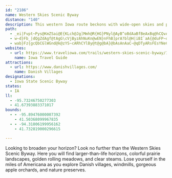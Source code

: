 ```yaml
---
id: "2186"
name: Western Skies Scenic Byway
distance: "140"
description: This western Iowa route beckons with wide-open skies and prairie landscapes. Windswept meadows are home to picturesque windmills.
path:
  - _ei|Fvpt~Pys@KmZSai@E{KLch@Jg]Mmh@R{HG}PNyl@AyB^oBdAaBfBeAxBq@hCQvAIvAGbUW`Di@tB_AlBoApAcB~@mC^mh@Pes@c@{LJeN^gCEsDe@yUgFsBgAoJgIiCkBoDsAgEgAgDe@yCQkNOeMCyB_@i@SeBsA}AmBwDkJyAiCoAkAgB_Ak@MiAM}DE_aAw@{[GeAFyA\uAx@w@l@q@x@}@vAi@rAi@`CSrAKfEBriAG`B[jCc@dBo@tA_AvAeAfA}@j@sAf@gAPs~@LsB^kAp@g@f@iAvBs@|CE|@e@b}@]|BUj@o@dAgBrAiB^y[v@}@FoAZsBnA}@`AuKhS_BzAkBn@miAtAcu@j@su@Z_p@DoANkAZwBdAmErCuM|JoBjAm@RoBVsUFTvgADfEN`Dx@tHtIx`@hAlGj@rBfCdLj@fF\zDJjFAvJcAdo@?lHb@|It@lGrAxFh@dBbBnEhBlDx@pAxOpS~CxFbCtGx@`Dj@~Cl@xFVtDFjFXfnAObq@?~ENhNEljASd_@a@bWCzKi@ll@EhNe@r[BvFVrDrA`JtR|r@d@rCVnDHxJCtz@?bGHd@zO~f@lArF~@tGlH`q@r@lEnAlFfDtLt@zC^pCf@fFZlIfC|qAGzFQdCy@dGm@fCsB`GwI`PoBhFcAjD_@zBk@lESxC[xlA@b~@NpNt@tNlAb[LfHCxD]vJoBv]cExc@YxHH`HpFnl@RpELfJBr]Rze@n@`R~A|WZbNu@zx@y@fm@SxCk@rEmExRo@vDYtBm@zGEjFNpgCDvw@EnMXbp@Eva@IlO?d_AP~e@hAfsAW`qBDdXEjP?|^DzRPzNBjQl@ftASriCRjmARt`@Fb`@u@zvADpX?|x@HxJCjYH`ERxDV`D`AzF~AdGrBzElTra@rDxHl@zAdBlGhAfH\|EPtGHtg@?xsBOxnBNnMxDvcA?hH}@hJKjCHtDNvAhAdDvArBp@l@fD~ApK`EpFfCd@^bApAvArCn@hCPdCBbOFlDLjAd@rC\lAhFtMdArEPdCDfFErZDrDDdAn@tFbAbEhAhC|CrEtArAnOjKbAfAfAlBz@zC^vDI`E[`G?|@R|B\vBp@nB|EfKt@jA`AdApTtR`DfCvJxGhPpPzClCzL~Ix[vSxCnDpA~Bz@vB`@fBdAhGTpLHjMNpc@C`HYtPs@|UK`Iy@pXE`D^be@?`J^dWThYH||@Ilz@?`]Jr^hAdy@LnZHda@?ng@HxgAEp^]fq@i@tm@ErMKtEY`EYxBw@xDeAfDcArBy@pAuAjBcDnCcB|@gD`AuBXq^pBkCb@aF|BuBtBiCdDyBtEmAbE_@bCc@dFCzCRrRBpSu@foC?tOT`i@I|cAWthALxqA]xa@Rbq@BjeA^li@ItV_Ahr@KpT@`MX~VHtd@i@bpAHvSbAtt@@hRUbXItB_@lEy@pFQfCGzBBvfA^lb@?dsAJjp@CxPk@fm@E|GHtUErLLlv@l@zw@_@`uCHb}CDh^I`jBNri@En}@@j_@Q|H_@dEeChOaChLcAtH_@bHCbE^`JrGpz@b@fEv@lMx@hPT`UiBd~IHljAEreAF||DKdCm@dEk@zBy@pBcAzAoTbYsCrE_AxBmd@bmA_ClHsBzIgDbTmUr}AaPjmAkBrSsK`vAk@nEqAzFyBtGiTpf@sAnEi@jDOjAUtFD`FDjAhBtRHlCItDo@xEo@lC|`C|oCtn@vs@~AxBbBrDdAnDx@pEb@|ElChaBEhm@~UVlA\~AfAx@~Ax@tB^bCxBnKr@lCxAzB|BjCvpAboA`KrKpKhKfo@`n@zEvDrw@re@f[bSrRnLjA`AvUtZbd@fk@lDnDnB|@lUrHhR|EjAx@`AbAtAzCfCpPt@bDla@~`Ah@fCj@jFzCrb@ZtBx@dCjBlCxQlN~JlHrUpNl@p@^nBDpKCvONtj@
  - w~d}Fb_|dQgZdAgf@tAgG\cVjByzAhNuKn@wEN}nFhB]prA?bl@H|iBI`aA{@duFP~qDEtqBk@~fAIb[DhGd@|UKhYN|[EjUh@lg@_@|c@?tGz@bY[~c@Ir~@DzG|@`\M~^Oti@I`CUbBUlAg@rAq@tAgApA_BjA}Bt@kMp@gD^qAf@yA|@}@~@eAlBm@hBk@rEOdKCzQDz~@H~HXnM?zG_@nYMvwBEdp@K`ASxAo@fC{Qrq@e@lDClB@h|A?lBO`CMfAe@pBsFhM}HxRw@|CQlCGpg@HhVe@nUInIRdc@?vwBHx@ZdBpEhKhAe@dBAvP`G~CXnHKhj@B|eA`@fSv@~Gx@tFrAfC`AbDfB|ErDfKzKrvA|`BdDfDjI~GfH~Gt\``@
  - wab}Fz{gcQbCGlWGnd@k@zYS~cARhCYlBy@t@g@bA}@bAsAnAaC~@qDTyARsFEsYNeC^gCh@sBhAyBnA{AxAeAfAi@`B[zo@L
websites:
  - url: https://www.traveliowa.com/trails/western-skies-scenic-byway/12/
    name: Iowa Travel Guide
attractions:
  - url: https://www.danishvillages.com/
    name: Danish Villages
designations:
  - Iowa State Scenic Byway
states:
  - IA
ll:
  - -95.73246750277303
  - 41.67393883371017
bounds:
  - - -95.89476000007392
    - 41.50368099967835
  - - -94.31806199956162
    - 41.732819000296615

---
```


Looking to broaden your horizon? Look no further than the Western Skies Scenic Byway. Here you will find larger-than-life horizons, colorful prairie landscapes, golden rolling meadows, and clear steams. Lose yourself in the miles of Americana as you explore Danish villages, windmills, gorgeous apple orchards, and nature preserves.
